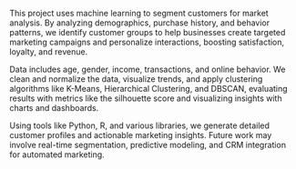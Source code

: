 This project uses machine learning to segment customers for market analysis. By analyzing demographics, purchase history, and behavior patterns, we identify customer groups to help businesses create targeted marketing campaigns and personalize interactions, boosting satisfaction, loyalty, and revenue.

Data includes age, gender, income, transactions, and online behavior. We clean and normalize the data, visualize trends, and apply clustering algorithms like K-Means, Hierarchical Clustering, and DBSCAN, evaluating results with metrics like the silhouette score and visualizing insights with charts and dashboards.

Using tools like Python, R, and various libraries, we generate detailed customer profiles and actionable marketing insights. Future work may involve real-time segmentation, predictive modeling, and CRM integration for automated marketing.
